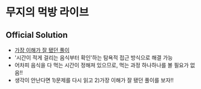 # 무지의 먹방 라이브

## Official Solution
- [가장 이해가 잘 됐던 풀이](https://yabmoons.tistory.com/487)
- '시간이 적게 걸리는 음식부터 확인'하는 탐욕적 접근 방식으로 해결 가능
- 어차피 음식을 다 먹는 시간이 정해져 있으므로, 먹는 과정 하나하나를 볼 필요가 없음!!
- 생각이 안난다면 1)문제를 다시 읽고 2)가장 이해가 잘 됐던 풀이를 보자!!